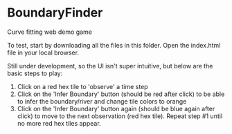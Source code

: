 # BoundaryFinder
Curve fitting web demo game

To test, start by downloading all the files in this folder. Open the index.html file in your local browser.

Still under development, so the UI isn't super intuitive, but below are the basic steps to play:

1) Click on a red hex tile to 'observe' a time step
2) Click on the 'Infer Boundary' button (should be red after click) to be able to infer the boundary/river and change tile colors to orange
3) Click on the 'Infer Boundary' button again (should be blue again after click) to move to the next observation (red hex tile). Repeat step #1 until no more red hex tiles appear.
